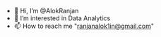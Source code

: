 - 👋 Hi, I’m @AlokRanjan
- 👀 I’m interested in Data Analytics
- 📫 How to reach me "ranjanalok1in@gmail.com"

<!---
AlokRanjanIN/AlokRanjanIN is a ✨ special ✨ repository because its `README.md` (this file) appears on your GitHub profile.
You can click the Preview link to take a look at your changes.
--->
